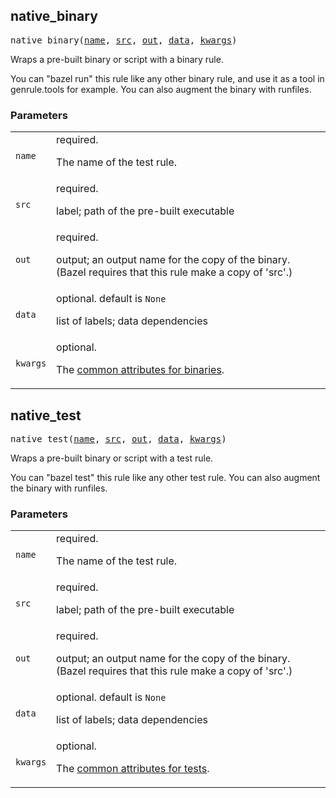 <!-- Generated with Stardoc: http://skydoc.bazel.build -->

<a name="#native_binary"></a>

## native_binary

<pre>
native_binary(<a href="#native_binary-name">name</a>, <a href="#native_binary-src">src</a>, <a href="#native_binary-out">out</a>, <a href="#native_binary-data">data</a>, <a href="#native_binary-kwargs">kwargs</a>)
</pre>

Wraps a pre-built binary or script with a binary rule.

You can "bazel run" this rule like any other binary rule, and use it as a tool in genrule.tools for example. You can also augment the binary with runfiles.


### Parameters

<table class="params-table">
  <colgroup>
    <col class="col-param" />
    <col class="col-description" />
  </colgroup>
  <tbody>
    <tr id="native_binary-name">
      <td><code>name</code></td>
      <td>
        required.
        <p>
          The name of the test rule.
        </p>
      </td>
    </tr>
    <tr id="native_binary-src">
      <td><code>src</code></td>
      <td>
        required.
        <p>
          label; path of the pre-built executable
        </p>
      </td>
    </tr>
    <tr id="native_binary-out">
      <td><code>out</code></td>
      <td>
        required.
        <p>
          output; an output name for the copy of the binary. (Bazel requires that this rule make a copy of 'src'.)
        </p>
      </td>
    </tr>
    <tr id="native_binary-data">
      <td><code>data</code></td>
      <td>
        optional. default is <code>None</code>
        <p>
          list of labels; data dependencies
        </p>
      </td>
    </tr>
    <tr id="native_binary-kwargs">
      <td><code>kwargs</code></td>
      <td>
        optional.
        <p>
          The <a href="https://docs.bazel.build/versions/master/be/common-definitions.html#common-attributes-binaries">common attributes for binaries</a>.
        </p>
      </td>
    </tr>
  </tbody>
</table>


<a name="#native_test"></a>

## native_test

<pre>
native_test(<a href="#native_test-name">name</a>, <a href="#native_test-src">src</a>, <a href="#native_test-out">out</a>, <a href="#native_test-data">data</a>, <a href="#native_test-kwargs">kwargs</a>)
</pre>

Wraps a pre-built binary or script with a test rule.

You can "bazel test" this rule like any other test rule. You can also augment the binary with
runfiles.


### Parameters

<table class="params-table">
  <colgroup>
    <col class="col-param" />
    <col class="col-description" />
  </colgroup>
  <tbody>
    <tr id="native_test-name">
      <td><code>name</code></td>
      <td>
        required.
        <p>
          The name of the test rule.
        </p>
      </td>
    </tr>
    <tr id="native_test-src">
      <td><code>src</code></td>
      <td>
        required.
        <p>
          label; path of the pre-built executable
        </p>
      </td>
    </tr>
    <tr id="native_test-out">
      <td><code>out</code></td>
      <td>
        required.
        <p>
          output; an output name for the copy of the binary. (Bazel requires that this rule make a copy of 'src'.)
        </p>
      </td>
    </tr>
    <tr id="native_test-data">
      <td><code>data</code></td>
      <td>
        optional. default is <code>None</code>
        <p>
          list of labels; data dependencies
        </p>
      </td>
    </tr>
    <tr id="native_test-kwargs">
      <td><code>kwargs</code></td>
      <td>
        optional.
        <p>
          The <a href="https://docs.bazel.build/versions/master/be/common-definitions.html#common-attributes-tests">common attributes for tests</a>.
        </p>
      </td>
    </tr>
  </tbody>
</table>


